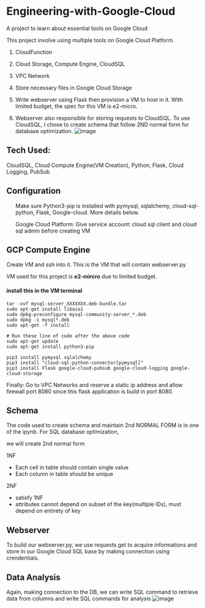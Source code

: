 # Engineering-with-Google-Cloud

A project to learn about essential tools on Google Cloud

This project involve using multiple tools on Google Cloud Platform.

1. CloudFunction
2. Cloud Storage, Compute Engine, CloudSQL
3. VPC Network

1. Store necessary files in Google Cloud Storage
2. Write webserver using Flask then provision a VM to host in it. With limited budget, the spec for this VM is e2-micro.
3. Webserver also responsible for storing requests to CloudSQL. To use CloudSQL, I chose to create schema that follow 2ND normal form for database optimization.
![image](https://github.com/weibb123/Data-with-Google-Cloud/assets/84426364/9980761d-0529-4599-8a86-fa29ca689563)



## Tech Used:
CloudSQL, Cloud Compute Engine(VM Creation), Python, Flask, Cloud Logging, PubSub

## Configuration
<ul> Make sure Python3-pip is installed with pymysql, sqlalchemy, cloud-sql-python, Flask, Google-cloud. More details below. </ul>

<ul> Google Cloud Platform: Give service account: cloud sql client and cloud sql admin before creating VM </ul>


## GCP Compute Engine
Create VM and ssh into it. This is the VM that will contain webserver.py

VM used for this project is <b>e2-mircro</b> due to limited budget.

#### install this in the VM terminal
```
tar -xvf mysql-server_XXXXXXX.deb-bundle.tar
sudo apt-get install libaio1
sudo dpkg-preconfigure mysql-community-server_*.deb
sudo dpkg -i mysql*.deb
sudo apt-get -f install
```

```
# Run these line of code after the above code
sudo apt-get update
sudo apt-get install python3-pip

pip3 install pymysql sqlalchemy
pip3 install "cloud-sql-python-connector[pymysql]"
pip3 install Flask google-cloud-pubsub google-cloud-logging google-cloud-storage
```
Finally: Go to VPC Networks and reserve a static ip address and allow firewall port 8080 since this flask application is build in port 8080.

## Schema
The code used to create schema and maintain 2nd NORMAL FORM is in one of the ipynb. For SQL database optimization,

we will create 2nd normal form

1NF

- Each cell in table should contain single value
- Each column in table should be unique

2NF

- satisfy 1NF
- attributes cannot depend on subset of the key(multiple IDs), must depend on entirety of key

## Webserver
To build our webserver.py, we use requests.get to acquire informations and store in our Google Cloud SQL base by making connection using crendentials.


## Data Analysis
Again, making connection to the DB, we can write SQL command to retrieve data from columns and write SQL commands for analysis
![image](https://github.com/weibb123/Data-with-Google-Cloud/assets/84426364/9be39caf-5cc2-4cc2-ba1f-66470a16dd33)





